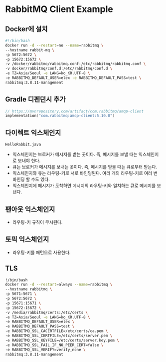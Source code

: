 # RabbitMQ Client Example

## Docker에 설치

```bash
#!/bin/bash
docker run -d --restart=no --name=rabbitmq \
--hostname rabbit-mq \
-p 5672:5672 \
-p 15672:15672 \
-v /docker/rabbitmq/rabbitmq.conf:/etc/rabbitmq/rabbitmq.conf \
-v docker/rabbitmq/conf.d:/etc/rabbitmq/conf.d \
-e TZ=Asia/Seoul -e LANG=ko_KR.UTF-8 \
-e RABBITMQ_DEFAULT_USER=elex -e RABBITMQ_DEFAULT_PASS=test \
rabbitmq:3.8.11-management
```

## Gradle 디펜던시 추가
```kotlin
// https://mvnrepository.com/artifact/com.rabbitmq/amqp-client
implementation("com.rabbitmq:amqp-client:5.10.0")
```

## 다이렉트 익스체인지
`HelloRabbit.java`
* 익스체인지는 브로커가 메시지를 받는 곳이다. 즉, 메시지를 보낼 때는 익스체인지로 보내야 한다.
* 큐는 브로커가 메시지를 보내는 곳이다. 즉, 메시지를 받을 때는 큐로부터 받는다.
* 익스체인지와 큐는 라우팅-키로 서로 바인딩된다. 여러 개의 라우팅-키로 여러 번 바인딩 할 수도 있다.
* 익스체인지에 메시지가 도착하면 메시지의 라우팅-키와 일치하는 큐로 메시지를 보낸다.

## 팬아웃 익스체인지
* 라우팅-키 규칙이 무시된다.

## 토픽 익스체인지
* 라우팅-키를 패턴으로 사용한다.

## TLS
```bash
!/bin/bash
docker run -d --restart=always --name=rabbitmq \
--hostname rabbitmq \
-p 5671:5671 \
-p 5672:5672 \
-p 15671:15671 \
-p 15672:15672 \
-v /media/rabbitmq/certs:/etc/certs \
-e TZ=Asia/Seoul -e LANG=ko_KR.UTF-8 \
-e RABBITMQ_DEFAULT_USER=elex \
-e RABBITMQ_DEFAULT_PASS=test \
-e RABBITMQ_SSL_CACERTFILE=/etc/certs/ca.pem \
-e RABBITMQ_SSL_CERTFILE=/etc/certs/server.pem \
-e RABBITMQ_SSL_KEYFILE=/etc/certs/server.key.pem \
-e RABBITMQ_SSL_FAIL_IF_NO_PEER_CERT=false \
-e RABBITMQ_SSL_VERIFY=verify_none \
rabbitmq:3.8.11-management
```
